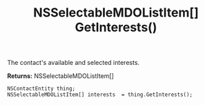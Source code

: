 ﻿---
uid: crmscript_ref_NSContactEntity_GetInterests
title: NSSelectableMDOListItem[] GetInterests()
intellisense: NSContactEntity.GetInterests
keywords: NSContactEntity, GetInterests
so.topic: reference
---

The contact's available and selected interests.

**Returns:** NSSelectableMDOListItem[]


```crmscript
NSContactEntity thing;
NSSelectableMDOListItem[] interests  = thing.GetInterests();
```


